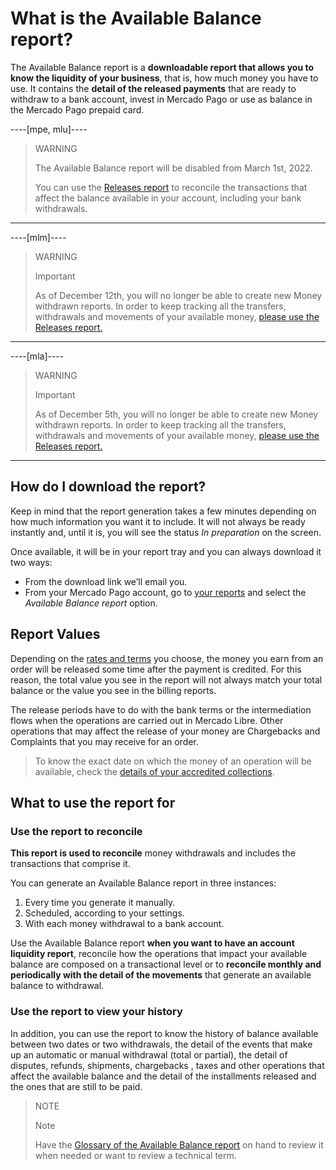 # What is the Available Balance report?

The Available Balance report is a **downloadable report that allows you to know the liquidity of your business**, that is, how much money you have to use. It contains the **detail of the released payments** that are ready to withdraw to a bank account, invest in Mercado Pago or use as balance in the Mercado Pago prepaid card.

----[mpe, mlu]----
> WARNING
>
> The Available Balance report will be disabled from March 1st, 2022.
>
> You can use the [Releases report](https://www.mercadopago[FAKER][URL][DOMAIN]/developers/en/guides/additional-content/reports/released-money/introduction) to reconcile the transactions that affect the balance available in your account, including your bank withdrawals.
------------

----[mlm]----
> WARNING
>
> Important
>
> As of December 12th, you will no longer be able to create new Money withdrawn reports. In order to keep tracking all the transfers, withdrawals and movements of your available money, [please use the Releases report.](https://bit.ly/3zCb1ye)
------------

----[mla]----
> WARNING
>
> Important
>
> As of December 5th, you will no longer be able to create new Money withdrawn reports. In order to keep tracking all the transfers, withdrawals and movements of your available money, [please use the Releases report.](https://bit.ly/3zCb1ye)
------------

## How do I download the report?

Keep in mind that the report generation takes a few minutes depending on how much information you want it to include. It will not always be ready instantly and, until it is, you will see the status *In preparation* on the screen.

Once available, it will be in your report tray and you can always download it two ways:

* From the download link we’ll email you.
* From your Mercado Pago account, go to [your reports](https://www.mercadopago.com/balance/reports/settlement-report) and select the *Available Balance report* option.

## Report Values

Depending on the [rates and terms](https://www.mercadopago.com.ar/settings/release-options) you choose, the money you earn from an order will be released some time after the payment is credited. For this reason, the total value you see in the report will not always match your total balance or the value you see in the billing reports.

The release periods have to do with the bank terms or the intermediation flows when the operations are carried out in Mercado Libre. Other operations that may affect the release of your money are Chargebacks and Complaints that you may receive for an order.

> To know the exact date on which the money of an operation will be available, check the [details of your accredited collections](https://www.mercadopago.com.ar/activities/balance).

## What to use the report for 

### Use the report to reconcile

**This report is used to reconcile** money withdrawals and includes the transactions that comprise it.

You can generate an Available Balance report in three instances:

1. Every time you generate it manually.
1. Scheduled, according to your settings.
1. With each money withdrawal to a bank account.

Use the Available Balance report **when you want to have an account liquidity report**, reconcile how the operations that impact your available balance are composed on a transactional level or to **reconcile monthly and periodically with the detail of the movements** that generate an available balance to withdrawal.

### Use the report to view your history

In addition, you can use the report to know the history of balance available between two dates or two withdrawals, the detail of the events that make up an automatic or manual withdrawal (total or partial), the detail of disputes, refunds, shipments, chargebacks , taxes and other operations that affect the available balance and the detail of the installments released and the ones that are still to be paid.

> NOTE
>
> Note
>
> Have the [Glossary of the Available Balance report](https://www.mercadopago.com.ar/ayuda/_2118) on hand to review it when needed or want to review a technical term.